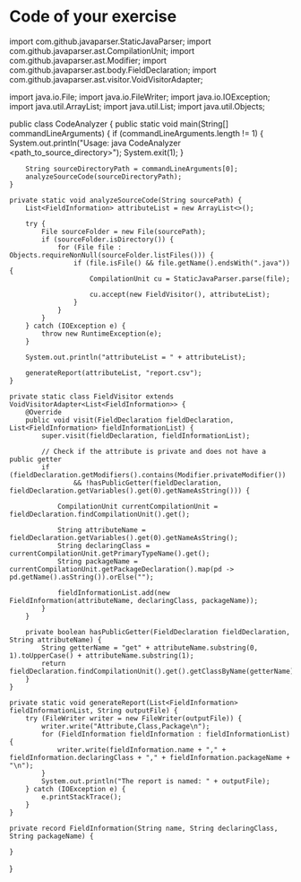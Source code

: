 # Code of your exercise

import com.github.javaparser.StaticJavaParser;
import com.github.javaparser.ast.CompilationUnit;
import com.github.javaparser.ast.Modifier;
import com.github.javaparser.ast.body.FieldDeclaration;
import com.github.javaparser.ast.visitor.VoidVisitorAdapter;

import java.io.File;
import java.io.FileWriter;
import java.io.IOException;
import java.util.ArrayList;
import java.util.List;
import java.util.Objects;

public class CodeAnalyzer {
    public static void main(String[] commandLineArguments) {
        if (commandLineArguments.length != 1) {
            System.out.println("Usage: java CodeAnalyzer <path_to_source_directory>");
            System.exit(1);
        }

        String sourceDirectoryPath = commandLineArguments[0];
        analyzeSourceCode(sourceDirectoryPath);
    }

    private static void analyzeSourceCode(String sourcePath) {
        List<FieldInformation> attributeList = new ArrayList<>();

        try {
            File sourceFolder = new File(sourcePath);
            if (sourceFolder.isDirectory()) {
                for (File file : Objects.requireNonNull(sourceFolder.listFiles())) {
                    if (file.isFile() && file.getName().endsWith(".java")) {
                        CompilationUnit cu = StaticJavaParser.parse(file);

                        cu.accept(new FieldVisitor(), attributeList);
                    }
                }
            }
        } catch (IOException e) {
            throw new RuntimeException(e);
        }

        System.out.println("attributeList = " + attributeList);

        generateReport(attributeList, "report.csv");
    }

    private static class FieldVisitor extends VoidVisitorAdapter<List<FieldInformation>> {
        @Override
        public void visit(FieldDeclaration fieldDeclaration, List<FieldInformation> fieldInformationList) {
            super.visit(fieldDeclaration, fieldInformationList);

            // Check if the attribute is private and does not have a public getter
            if (fieldDeclaration.getModifiers().contains(Modifier.privateModifier())
                    && !hasPublicGetter(fieldDeclaration, fieldDeclaration.getVariables().get(0).getNameAsString())) {

                CompilationUnit currentCompilationUnit = fieldDeclaration.findCompilationUnit().get();

                String attributeName = fieldDeclaration.getVariables().get(0).getNameAsString();
                String declaringClass = currentCompilationUnit.getPrimaryTypeName().get();
                String packageName = currentCompilationUnit.getPackageDeclaration().map(pd -> pd.getName().asString()).orElse("");

                fieldInformationList.add(new FieldInformation(attributeName, declaringClass, packageName));
            }
        }

        private boolean hasPublicGetter(FieldDeclaration fieldDeclaration, String attributeName) {
            String getterName = "get" + attributeName.substring(0, 1).toUpperCase() + attributeName.substring(1);
            return fieldDeclaration.findCompilationUnit().get().getClassByName(getterName).isPresent();
        }
    }

    private static void generateReport(List<FieldInformation> fieldInformationList, String outputFile) {
        try (FileWriter writer = new FileWriter(outputFile)) {
            writer.write("Attribute,Class,Package\n");
            for (FieldInformation fieldInformation : fieldInformationList) {
                writer.write(fieldInformation.name + "," + fieldInformation.declaringClass + "," + fieldInformation.packageName + "\n");
            }
            System.out.println("The report is named: " + outputFile);
        } catch (IOException e) {
            e.printStackTrace();
        }
    }

    private record FieldInformation(String name, String declaringClass, String packageName) {

    }
}
